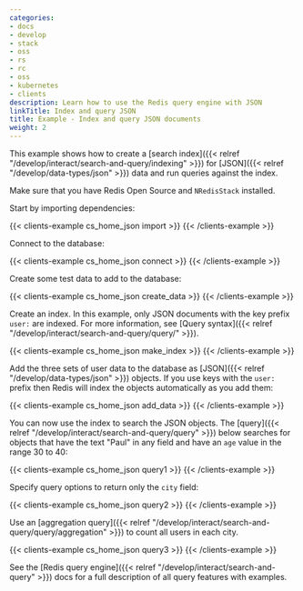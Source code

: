 ```yaml
---
categories:
- docs
- develop
- stack
- oss
- rs
- rc
- oss
- kubernetes
- clients
description: Learn how to use the Redis query engine with JSON
linkTitle: Index and query JSON
title: Example - Index and query JSON documents
weight: 2
---
```


This example shows how to create a
[search index]({{< relref "/develop/interact/search-and-query/indexing" >}})
for [JSON]({{< relref "/develop/data-types/json" >}}) data and
run queries against the index.

Make sure that you have Redis Open Source and `NRedisStack` installed. 

Start by importing dependencies:

{{< clients-example cs_home_json import >}}
{{< /clients-example >}}

Connect to the database:

{{< clients-example cs_home_json connect >}}
{{< /clients-example >}}

Create some test data to add to the database:

{{< clients-example cs_home_json create_data >}}
{{< /clients-example >}}

Create an index. In this example, only JSON documents with the key prefix `user:` are indexed. For more information, see [Query syntax]({{< relref "/develop/interact/search-and-query/query/" >}}).

{{< clients-example cs_home_json make_index >}}
{{< /clients-example >}}

Add the three sets of user data to the database as
[JSON]({{< relref "/develop/data-types/json" >}}) objects.
If you use keys with the `user:` prefix then Redis will index the
objects automatically as you add them:

{{< clients-example cs_home_json add_data >}}
{{< /clients-example >}}

You can now use the index to search the JSON objects. The
[query]({{< relref "/develop/interact/search-and-query/query" >}})
below searches for objects that have the text "Paul" in any field
and have an `age` value in the range 30 to 40:

{{< clients-example cs_home_json query1 >}}
{{< /clients-example >}}

Specify query options to return only the `city` field:

{{< clients-example cs_home_json query2 >}}
{{< /clients-example >}}

Use an
[aggregation query]({{< relref "/develop/interact/search-and-query/query/aggregation" >}})
to count all users in each city.

{{< clients-example cs_home_json query3 >}}
{{< /clients-example >}}

See the [Redis query engine]({{< relref "/develop/interact/search-and-query" >}}) docs
for a full description of all query features with examples.
